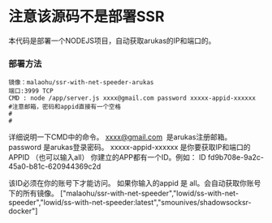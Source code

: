 # 注意该源码不是部署SSR

本代码是部署一个NODEJS项目，自动获取arukas的IP和端口的。

### 部署方法
```
镜像：malaohu/ssr-with-net-speeder-arukas
端口:3999 TCP
CMD : node /app/server.js xxxx@gmail.com password xxxxx-appid-xxxxxx
#注意邮箱，密码和appid直接有一个空格
#
#
```

详细说明一下CMD中的命令。
xxxx@gmail.com  是arukas注册邮箱。
password 是arukas登录密码。
xxxxx-appid-xxxxxx 是你要获取IP和端口的APPID （也可以输入all）
你建立的APP都有一个ID。例如：
ID	fd9b708e-9a2c-45a0-b81c-620944369c2d

该ID必须在你的账号下才能访问。
如果你输入的appid 是 all。会自动获取你账号下的所有镜像。
["malaohu/ssr-with-net-speeder","lowid/ss-with-net-speeder","lowid/ss-with-net-speeder:latest","smounives/shadowsocksr-docker"]
